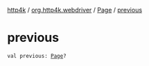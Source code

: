 [http4k](../../index.md) / [org.http4k.webdriver](../index.md) / [Page](index.md) / [previous](./previous.md)

# previous

`val previous: `[`Page`](index.md)`?`